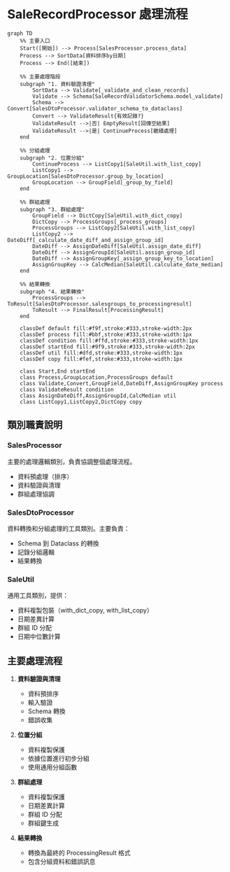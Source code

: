 # SaleRecordProcessor 處理流程

```mermaid
graph TD
    %% 主要入口
    Start([開始]) --> Process[SalesProcessor.process_data]
    Process --> SortData[資料排序by日期]
    Process --> End([結束])

    %% 主要處理階段
    subgraph "1. 資料驗證清理"
        SortData --> Validate[_validate_and_clean_records]
        Validate --> Schema[SaleRecordValidatorSchema.model_validate]
        Schema --> Convert[SalesDtoProcessor.validator_schema_to_dataclass]
        Convert --> ValidateResult{有效記錄?}
        ValidateResult -->|否| EmptyResult[回傳空結果]
        ValidateResult -->|是| ContinueProcess[繼續處理]
    end

    %% 分組處理
    subgraph "2. 位置分組"
        ContinueProcess --> ListCopy1[SaleUtil.with_list_copy]
        ListCopy1 --> GroupLocation[SalesDtoProcessor.group_by_location]
        GroupLocation --> GroupField[_group_by_field]
    end

    %% 群組處理
    subgraph "3. 群組處理"
        GroupField --> DictCopy[SaleUtil.with_dict_copy]
        DictCopy --> ProcessGroups[_process_groups]
        ProcessGroups --> ListCopy2[SaleUtil.with_list_copy]
        ListCopy2 --> DateDiff[_calculate_date_diff_and_assign_group_id]
        DateDiff --> AssignDateDiff[SaleUtil.assign_date_diff]
        DateDiff --> AssignGroupId[SaleUtil.assign_group_id]
        DateDiff --> AssignGroupKey[_assign_group_key_to_location]
        AssignGroupKey --> CalcMedian[SaleUtil.calculate_date_median]
    end

    %% 結果轉換
    subgraph "4. 結果轉換"
        ProcessGroups --> ToResult[SalesDtoProcessor.salesgroups_to_processingresult]
        ToResult --> FinalResult[ProcessingResult]
    end

    classDef default fill:#f9f,stroke:#333,stroke-width:2px
    classDef process fill:#bbf,stroke:#333,stroke-width:1px
    classDef condition fill:#ffd,stroke:#333,stroke-width:1px
    classDef startEnd fill:#9f9,stroke:#333,stroke-width:2px
    classDef util fill:#dfd,stroke:#333,stroke-width:1px
    classDef copy fill:#fef,stroke:#333,stroke-width:1px

    class Start,End startEnd
    class Process,GroupLocation,ProcessGroups default
    class Validate,Convert,GroupField,DateDiff,AssignGroupKey process
    class ValidateResult condition
    class AssignDateDiff,AssignGroupId,CalcMedian util
    class ListCopy1,ListCopy2,DictCopy copy
```

## 類別職責說明

### SalesProcessor
主要的處理邏輯類別，負責協調整個處理流程。
- 資料預處理（排序）
- 資料驗證與清理
- 群組處理協調

### SalesDtoProcessor
資料轉換和分組處理的工具類別。主要負責：
- Schema 到 Dataclass 的轉換
- 記錄分組邏輯
- 結果轉換

### SaleUtil
通用工具類別，提供：
- 資料複製包裝（with_dict_copy, with_list_copy）
- 日期差異計算
- 群組 ID 分配
- 日期中位數計算

## 主要處理流程

1. **資料驗證與清理**
   - 資料預排序
   - 輸入驗證
   - Schema 轉換
   - 錯誤收集

2. **位置分組**
   - 資料複製保護
   - 依據位置進行初步分組
   - 使用通用分組函數

3. **群組處理**
   - 資料複製保護
   - 日期差異計算
   - 群組 ID 分配
   - 群組鍵生成

4. **結果轉換**
   - 轉換為最終的 ProcessingResult 格式
   - 包含分組資料和錯誤訊息